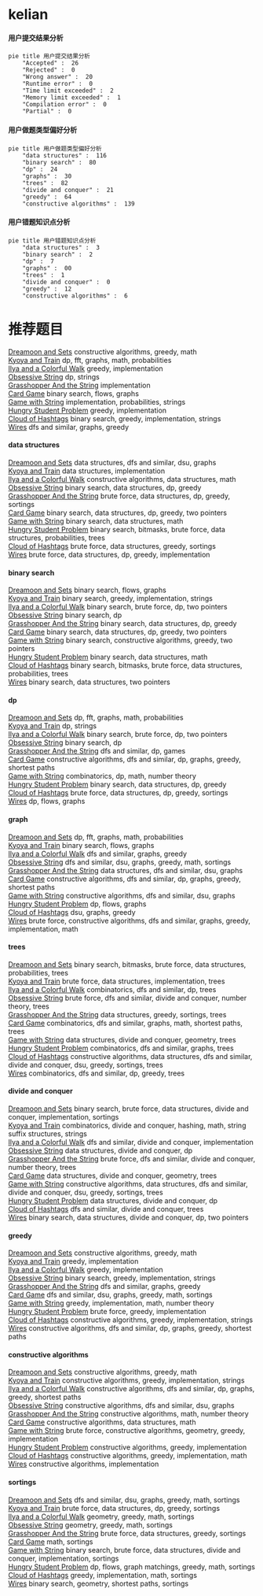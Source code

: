 # kelian
<!-- tabs:start -->
#### **用户提交结果分析**

```mermaid
pie title 用户提交结果分析
    "Accepted" :  26
    "Rejected" :  0
    "Wrong answer" :  20
    "Runtime error" :  0
    "Time limit exceeded" :  2
    "Memory limit exceeded" :  1
    "Compilation error" :  0
    "Partial" :  0
```
#### **用户做题类型偏好分析**

```mermaid
pie title 用户做题类型偏好分析
    "data structures" :  116
    "binary search" :  80
    "dp" :  24
    "graphs" :  30
    "trees" :  82
    "divide and conquer" :  21
    "greedy" :  64
    "constructive algorithms" :  139
```
#### **用户错题知识点分析**

```mermaid
pie title 用户错题知识点分析
    "data structures" :  3
    "binary search" :  2
    "dp" :  7
    "graphs" :  00
    "trees" :  1
    "divide and conquer" :  0
    "greedy" :  12
    "constructive algorithms" :  6
```
<!-- tabs:end -->
# 推荐题目
[Dreamoon and Sets](http://codeforces.com/problemset/problem/476/D)		constructive algorithms,
                        greedy,
                        math		  
[Kyoya and Train](http://codeforces.com/problemset/problem/553/E)		dp,
                        fft,
                        graphs,
                        math,
                        probabilities		  
[Ilya and a Colorful Walk](http://codeforces.com/problemset/problem/1119/A)		greedy,
                        implementation		  
[Obsessive String](http://codeforces.com/problemset/problem/494/B)		dp,
                        strings		  
[Grasshopper And the String](http://codeforces.com/problemset/problem/733/A)		implementation		  
[Card Game](http://codeforces.com/problemset/problem/808/F)		binary search,
                        flows,
                        graphs		  
[Game with String](http://codeforces.com/problemset/problem/930/B)		implementation,
                        probabilities,
                        strings		  
[Hungry Student Problem](http://codeforces.com/problemset/problem/903/A)		greedy,
                        implementation		  
[Cloud of Hashtags](http://codeforces.com/problemset/problem/777/D)		binary search,
                        greedy,
                        implementation,
                        strings		  
[Wires](http://codeforces.com/problemset/problem/1250/N)		dfs and similar,
                        graphs,
                        greedy		  
<!-- tabs:start -->
#### **data structures**
[Dreamoon and Sets](http://codeforces.com/problemset/problem/920/E)		data structures,
                        dfs and similar,
                        dsu,
                        graphs		  
[Kyoya and Train](http://codeforces.com/problemset/problem/1213/B)		data structures,
                        implementation		  
[Ilya and a Colorful Walk](http://codeforces.com/problemset/problem/1283/C)		constructive algorithms,
                        data structures,
                        math		  
[Obsessive String](https://codeforces.com/contest/1314/problem/E)		binary search,
                        data structures,
                        dp,
                        greedy		  
[Grasshopper And the String](http://codeforces.com/problemset/problem/777/E)		brute force,
                        data structures,
                        dp,
                        greedy,
                        sortings		  
[Card Game](http://codeforces.com/problemset/problem/1492/C)		binary search,
                        data structures,
                        dp,
                        greedy,
                        two pointers		  
[Game with String](http://codeforces.com/problemset/problem/1490/G)		binary search,
                        data structures,
                        math		  
[Hungry Student Problem](http://codeforces.com/problemset/problem/1479/D)		binary search,
                        bitmasks,
                        brute force,
                        data structures,
                        probabilities,
                        trees		  
[Cloud of Hashtags](http://codeforces.com/problemset/problem/1497/A)		brute force,
                        data structures,
                        greedy,
                        sortings		  
[Wires](http://codeforces.com/problemset/problem/1491/C)		brute force,
                        data structures,
                        dp,
                        greedy,
                        implementation		  
#### **binary search**
[Dreamoon and Sets](http://codeforces.com/problemset/problem/808/F)		binary search,
                        flows,
                        graphs		  
[Kyoya and Train](http://codeforces.com/problemset/problem/777/D)		binary search,
                        greedy,
                        implementation,
                        strings		  
[Ilya and a Colorful Walk](http://codeforces.com/problemset/problem/650/B)		binary search,
                        brute force,
                        dp,
                        two pointers		  
[Obsessive String](http://codeforces.com/problemset/problem/1055/E)		binary search,
                        dp		  
[Grasshopper And the String](https://codeforces.com/contest/1314/problem/E)		binary search,
                        data structures,
                        dp,
                        greedy		  
[Card Game](http://codeforces.com/problemset/problem/1492/C)		binary search,
                        data structures,
                        dp,
                        greedy,
                        two pointers		  
[Game with String](http://codeforces.com/problemset/problem/1463/D)		binary search,
                        constructive algorithms,
                        greedy,
                        two pointers		  
[Hungry Student Problem](http://codeforces.com/problemset/problem/1490/G)		binary search,
                        data structures,
                        math		  
[Cloud of Hashtags](http://codeforces.com/problemset/problem/1479/D)		binary search,
                        bitmasks,
                        brute force,
                        data structures,
                        probabilities,
                        trees		  
[Wires](http://codeforces.com/problemset/problem/1436/E)		binary search,
                        data structures,
                        two pointers		  
#### **dp**
[Dreamoon and Sets](http://codeforces.com/problemset/problem/553/E)		dp,
                        fft,
                        graphs,
                        math,
                        probabilities		  
[Kyoya and Train](http://codeforces.com/problemset/problem/494/B)		dp,
                        strings		  
[Ilya and a Colorful Walk](http://codeforces.com/problemset/problem/650/B)		binary search,
                        brute force,
                        dp,
                        two pointers		  
[Obsessive String](http://codeforces.com/problemset/problem/1055/E)		binary search,
                        dp		  
[Grasshopper And the String](http://codeforces.com/problemset/problem/786/A)		dfs and similar,
                        dp,
                        games		  
[Card Game](http://codeforces.com/problemset/problem/339/C)		constructive algorithms,
                        dfs and similar,
                        dp,
                        graphs,
                        greedy,
                        shortest paths		  
[Game with String](http://codeforces.com/problemset/problem/893/E)		combinatorics,
                        dp,
                        math,
                        number theory		  
[Hungry Student Problem](https://codeforces.com/contest/1314/problem/E)		binary search,
                        data structures,
                        dp,
                        greedy		  
[Cloud of Hashtags](http://codeforces.com/problemset/problem/777/E)		brute force,
                        data structures,
                        dp,
                        greedy,
                        sortings		  
[Wires](http://codeforces.com/problemset/problem/1146/G)		dp,
                        flows,
                        graphs		  
#### **graph**
[Dreamoon and Sets](http://codeforces.com/problemset/problem/553/E)		dp,
                        fft,
                        graphs,
                        math,
                        probabilities		  
[Kyoya and Train](http://codeforces.com/problemset/problem/808/F)		binary search,
                        flows,
                        graphs		  
[Ilya and a Colorful Walk](http://codeforces.com/problemset/problem/1250/N)		dfs and similar,
                        graphs,
                        greedy		  
[Obsessive String](http://codeforces.com/problemset/problem/500/B)		dfs and similar,
                        dsu,
                        graphs,
                        greedy,
                        math,
                        sortings		  
[Grasshopper And the String](http://codeforces.com/problemset/problem/920/E)		data structures,
                        dfs and similar,
                        dsu,
                        graphs		  
[Card Game](http://codeforces.com/problemset/problem/339/C)		constructive algorithms,
                        dfs and similar,
                        dp,
                        graphs,
                        greedy,
                        shortest paths		  
[Game with String](http://codeforces.com/problemset/problem/1344/B)		constructive algorithms,
                        dfs and similar,
                        dsu,
                        graphs		  
[Hungry Student Problem](http://codeforces.com/problemset/problem/1146/G)		dp,
                        flows,
                        graphs		  
[Cloud of Hashtags](http://codeforces.com/problemset/problem/1095/F)		dsu,
                        graphs,
                        greedy		  
[Wires](http://codeforces.com/problemset/problem/1487/C)		brute force,
                        constructive algorithms,
                        dfs and similar,
                        graphs,
                        greedy,
                        implementation,
                        math		  
#### **trees**
[Dreamoon and Sets](http://codeforces.com/problemset/problem/1479/D)		binary search,
                        bitmasks,
                        brute force,
                        data structures,
                        probabilities,
                        trees		  
[Kyoya and Train](http://codeforces.com/problemset/problem/1511/C)		brute force,
                        data structures,
                        implementation,
                        trees		  
[Ilya and a Colorful Walk](http://codeforces.com/problemset/problem/1499/F)		combinatorics,
                        dfs and similar,
                        dp,
                        trees		  
[Obsessive String](http://codeforces.com/problemset/problem/1491/E)		brute force,
                        dfs and similar,
                        divide and conquer,
                        number theory,
                        trees		  
[Grasshopper And the String](http://codeforces.com/problemset/problem/1466/D)		data structures,
                        greedy,
                        sortings,
                        trees		  
[Card Game](http://codeforces.com/problemset/problem/1495/D)		combinatorics,
                        dfs and similar,
                        graphs,
                        math,
                        shortest paths,
                        trees		  
[Game with String](http://codeforces.com/problemset/problem/1303/G)		data structures,
                        divide and conquer,
                        geometry,
                        trees		  
[Hungry Student Problem](http://codeforces.com/problemset/problem/1454/E)		combinatorics,
                        dfs and similar,
                        graphs,
                        trees		  
[Cloud of Hashtags](http://codeforces.com/problemset/problem/1494/D)		constructive algorithms,
                        data structures,
                        dfs and similar,
                        divide and conquer,
                        dsu,
                        greedy,
                        sortings,
                        trees		  
[Wires](http://codeforces.com/problemset/problem/1292/C)		combinatorics,
                        dfs and similar,
                        dp,
                        greedy,
                        trees		  
#### **divide and conquer**
[Dreamoon and Sets](http://codeforces.com/problemset/problem/1461/D)		binary search,
                        brute force,
                        data structures,
                        divide and conquer,
                        implementation,
                        sortings		  
[Kyoya and Train](http://codeforces.com/problemset/problem/1466/G)		combinatorics,
                        divide and conquer,
                        hashing,
                        math,
                        string suffix structures,
                        strings		  
[Ilya and a Colorful Walk](http://codeforces.com/problemset/problem/1490/D)		dfs and similar,
                        divide and conquer,
                        implementation		  
[Obsessive String](https://codeforces.com/contest/1483/problem/C)		data structures,
                        divide and conquer,
                        dp		  
[Grasshopper And the String](http://codeforces.com/problemset/problem/1491/E)		brute force,
                        dfs and similar,
                        divide and conquer,
                        number theory,
                        trees		  
[Card Game](http://codeforces.com/problemset/problem/1303/G)		data structures,
                        divide and conquer,
                        geometry,
                        trees		  
[Game with String](http://codeforces.com/problemset/problem/1494/D)		constructive algorithms,
                        data structures,
                        dfs and similar,
                        divide and conquer,
                        dsu,
                        greedy,
                        sortings,
                        trees		  
[Hungry Student Problem](http://codeforces.com/problemset/problem/1482/E)		data structures,
                        divide and conquer,
                        dp		  
[Cloud of Hashtags](http://codeforces.com/problemset/problem/566/C)		dfs and similar,
                        divide and conquer,
                        trees		  
[Wires](http://codeforces.com/problemset/problem/1428/F)		binary search,
                        data structures,
                        divide and conquer,
                        dp,
                        two pointers		  
#### **greedy**
[Dreamoon and Sets](http://codeforces.com/problemset/problem/476/D)		constructive algorithms,
                        greedy,
                        math		  
[Kyoya and Train](http://codeforces.com/problemset/problem/1119/A)		greedy,
                        implementation		  
[Ilya and a Colorful Walk](http://codeforces.com/problemset/problem/903/A)		greedy,
                        implementation		  
[Obsessive String](http://codeforces.com/problemset/problem/777/D)		binary search,
                        greedy,
                        implementation,
                        strings		  
[Grasshopper And the String](http://codeforces.com/problemset/problem/1250/N)		dfs and similar,
                        graphs,
                        greedy		  
[Card Game](http://codeforces.com/problemset/problem/500/B)		dfs and similar,
                        dsu,
                        graphs,
                        greedy,
                        math,
                        sortings		  
[Game with String](http://codeforces.com/problemset/problem/749/A)		greedy,
                        implementation,
                        math,
                        number theory		  
[Hungry Student Problem](http://codeforces.com/problemset/problem/1108/E1)		brute force,
                        greedy,
                        implementation		  
[Cloud of Hashtags](http://codeforces.com/problemset/problem/708/A)		constructive algorithms,
                        greedy,
                        implementation,
                        strings		  
[Wires](http://codeforces.com/problemset/problem/339/C)		constructive algorithms,
                        dfs and similar,
                        dp,
                        graphs,
                        greedy,
                        shortest paths		  
#### **constructive algorithms**
[Dreamoon and Sets](http://codeforces.com/problemset/problem/476/D)		constructive algorithms,
                        greedy,
                        math		  
[Kyoya and Train](http://codeforces.com/problemset/problem/708/A)		constructive algorithms,
                        greedy,
                        implementation,
                        strings		  
[Ilya and a Colorful Walk](http://codeforces.com/problemset/problem/339/C)		constructive algorithms,
                        dfs and similar,
                        dp,
                        graphs,
                        greedy,
                        shortest paths		  
[Obsessive String](http://codeforces.com/problemset/problem/1344/B)		constructive algorithms,
                        dfs and similar,
                        dsu,
                        graphs		  
[Grasshopper And the String](http://codeforces.com/problemset/problem/1370/B)		constructive algorithms,
                        math,
                        number theory		  
[Card Game](http://codeforces.com/problemset/problem/1283/C)		constructive algorithms,
                        data structures,
                        math		  
[Game with String](https://codeforces.com/contest/1293/problem/D)		brute force,
                        constructive algorithms,
                        geometry,
                        greedy,
                        implementation		  
[Hungry Student Problem](http://codeforces.com/problemset/problem/1209/C)		constructive algorithms,
                        greedy,
                        implementation		  
[Cloud of Hashtags](https://codeforces.com/contest/1330/problem/C)		constructive algorithms,
                        greedy,
                        implementation,
                        math		  
[Wires](https://codeforces.com/contest/1440/problem/C1)		constructive algorithms,
                        implementation		  
#### **sortings**
[Dreamoon and Sets](http://codeforces.com/problemset/problem/500/B)		dfs and similar,
                        dsu,
                        graphs,
                        greedy,
                        math,
                        sortings		  
[Kyoya and Train](http://codeforces.com/problemset/problem/777/E)		brute force,
                        data structures,
                        dp,
                        greedy,
                        sortings		  
[Ilya and a Colorful Walk](https://codeforces.com/contest/1496/problem/C)		geometry,
                        greedy,
                        math,
                        sortings		  
[Obsessive String](http://codeforces.com/problemset/problem/1495/A)		geometry,
                        greedy,
                        math,
                        sortings		  
[Grasshopper And the String](http://codeforces.com/problemset/problem/1497/A)		brute force,
                        data structures,
                        greedy,
                        sortings		  
[Card Game](http://codeforces.com/problemset/problem/1427/A)		math,
                        sortings		  
[Game with String](http://codeforces.com/problemset/problem/1461/D)		binary search,
                        brute force,
                        data structures,
                        divide and conquer,
                        implementation,
                        sortings		  
[Hungry Student Problem](http://codeforces.com/problemset/problem/1437/C)		dp,
                        flows,
                        graph matchings,
                        greedy,
                        math,
                        sortings		  
[Cloud of Hashtags](http://codeforces.com/problemset/problem/1473/A)		greedy,
                        implementation,
                        math,
                        sortings		  
[Wires](http://codeforces.com/problemset/problem/1486/B)		binary search,
                        geometry,
                        shortest paths,
                        sortings		  
<!-- tabs:end -->
